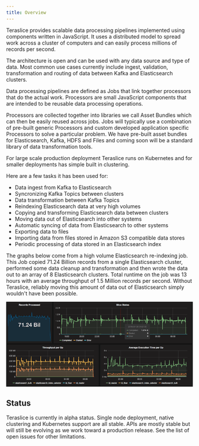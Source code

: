 ```yaml
---
title: Overview
---
```


Teraslice provides scalable data processing pipelines implemented using components written in JavaScript. It uses a distributed model to spread work across a cluster of computers and can easily process millions of records per second.

The architecture is open and can be used with any data source and type of data. Most common use cases currently include ingest, validation, transformation and routing of data between Kafka and Elasticsearch clusters.

Data processing pipelines are defined as Jobs that link together processors that do the actual work. Processors are small JavaScript components that are intended to be reusable data processing operations.

Processors are collected together into libraries we call Asset Bundles which can then be easily reused across jobs. Jobs will typically use a combination of pre-built generic Processors and custom developed application specific Processors to solve a particular problem. We have pre-built asset bundles for Elasticsearch, Kafka, HDFS and Files and coming soon will be a standard library of data transformation tools.

For large scale production deployment Teraslice runs on Kubernetes and for smaller deployments has simple built in clustering.

Here are a few tasks it has been used for:

- Data ingest from Kafka to Elasticsearch
- Syncronizing Kafka Topics between clusters
- Data transformation between Kafka Topics
- Reindexing Elasticsearch data at very high volumes
- Copying and transforming Elasticsearch data between clusters
- Moving data out of Elasticsearch into other systems
- Automatic syncing of data from Elasticsearch to other systems
- Exporting data to files
- Importing data from files stored in Amazon S3 compatible data stores
- Periodic processing of data stored in an Elasticsearch index

The graphs below come from a high volume Elasticsearch re-indexing job. This Job copied 71.24 Billion records from a single Elasticsearch cluster, performed some data cleanup and transformation and then wrote the data out to an array of 8 Elasticsearch clusters. Total runtime on the job was 13 hours with an average throughput of 1.5 Million records per second. Without Teraslice, reliably moving this amount of data out of Elasticsearch simply wouldn't have been possible.

[![Overview and Getting Started](assets/reindexing-id-71B.png)](https://www.youtube.com/watch?v=TG7flPTZeeg)

## Status

Teraslice is currently in alpha status. Single node deployment, native clustering and Kubernetes support are all stable. APIs are mostly stable but will still be evolving as we work toward a production release. See the list of open issues for other limitations.
